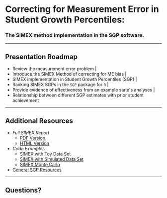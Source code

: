#  Correcting for Measurement Error in Student Growth Percentiles:

###  The SIMEX method implementation in the SGP software.

---

## Presentation Roadmap

- Review the measurement error problem |
- Introduce the SIMEX Method of correcting for ME bias |
- SIMEX implementation in Student Growth Percentiles (SGP) |
- Ranking SIMEX SGPs in the `SGP` package for `R` |
- Provide evidence of effectiveness from an example state's analyses |
- Relationship between different SGP estimates with prior student achievement

---

##  Additional Resources
- *Full SIMEX Report*
  + [PDF Version](https://github.com/gitpitch/gitpitch/wiki/Code-Delimiter-Slides),
  + [HTML Version](https://github.com/gitpitch/gitpitch/wiki/Code-Slides)
- *Code Examples*
  + [SIMEX with Toy Data Set](https://gist.github.com/adamvi/5169922)
  + [SIMEX with Simulated Data Set](https://gist.github.com/adamvi/5169922)
  + [SIMEX Monte Carlo](https://gist.github.com/adamvi/5169922)
- [General SGP Resources](https://github.com/CenterForAssessment/SGP_Resources/tree/master/articles)

---



## Questions?
